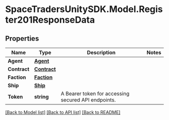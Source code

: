 # SpaceTradersUnitySDK.Model.Register201ResponseData

## Properties

Name | Type | Description | Notes
------------ | ------------- | ------------- | -------------
**Agent** | [**Agent**](Agent.md) |  | 
**Contract** | [**Contract**](Contract.md) |  | 
**Faction** | [**Faction**](Faction.md) |  | 
**Ship** | [**Ship**](Ship.md) |  | 
**Token** | **string** | A Bearer token for accessing secured API endpoints. | 

[[Back to Model list]](../README.md#documentation-for-models) [[Back to API list]](../README.md#documentation-for-api-endpoints) [[Back to README]](../README.md)

